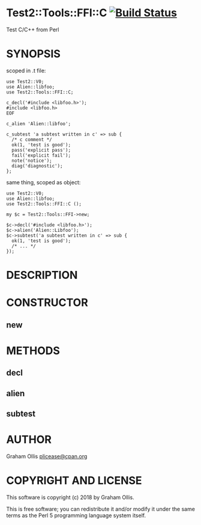# Test2::Tools::FFI::C [![Build Status](https://secure.travis-ci.org/plicease/Test2-Tools-FFI-C.png)](http://travis-ci.org/plicease/Test2-Tools-FFI-C)

Test C/C++ from Perl

# SYNOPSIS

scoped in .t file:

    use Test2::V0;
    use Alien::libfoo;
    use Test2::Tools::FFI::C;
    
    c_decl('#include <libfoo.h>');
    #include <libfoo.h>
    EOF
    
    c_alien 'Alien::libfoo';
    
    c_subtest 'a subtest written in c' => sub {
      /* c comment */
      ok(1, 'test is good');
      pass('explicit pass');
      fail('explicit fail');
      note('notice');
      diag('diagnostic');
    };

same thing, scoped as object:

    use Test2::V0;
    use Alien::libfoo;
    use Test2::Tools::FFI::C ();
    
    my $c = Test2::Tools::FFI->new;
    
    $c->decl('#include <libfoo.h>');
    $c->alien('Alien::Libfoo');
    $c->subtest('a subtest written in c' => sub {
      ok(1, 'test is good');
      /* ... */
    });

# DESCRIPTION

# CONSTRUCTOR

## new

# METHODS

## decl

## alien

## subtest

# AUTHOR

Graham Ollis <plicease@cpan.org>

# COPYRIGHT AND LICENSE

This software is copyright (c) 2018 by Graham Ollis.

This is free software; you can redistribute it and/or modify it under
the same terms as the Perl 5 programming language system itself.
